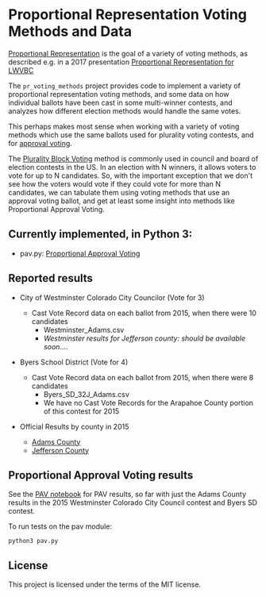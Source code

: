 # Proportional Representation Voting Methods and Data

[Proportional Representation](https://en.wikipedia.org/wiki/Proportional_representation)
is the goal of a variety of voting methods, as described e.g. in a 2017 presentation
[Proportional Representation for LWVBC](http://bcn.boulder.co.us/~neal/elections/proportional-representation-lwv/#1)

The `pr_voting_methods` project provides code to implement a variety of proportional representation voting methods, and some data on how individual ballots have been cast in some multi-winner contests, and analyzes how different election methods would handle the same votes.

This perhaps makes most sense when working with a variety of voting methods which use the same ballots used for plurality voting contests, and for [approval voting](https://en.wikipedia.org/wiki/Approval_voting).

The [Plurality Block Voting](https://en.wikipedia.org/wiki/Plurality-at-large_voting) method is commonly used in council and board of election contests in the US. In an election with N winners, it allows voters to vote for up to N candidates.  So, with the important exception that we don't see how the voters would vote if they could vote for more than N candidates, we can tabulate them using voting methods that use an approval voting ballot, and get at least some insight into methods like Proportional Approval Voting.

## Currently implemented, in Python 3:

* pav.py: [Proportional Approval Voting](https://en.wikipedia.org/wiki/Proportional_approval_voting)

## Reported results

* City of Westminster Colorado City Councilor (Vote for 3)
  * Cast Vote Record data on each ballot from 2015, when there were 10 candidates
    * Westminster_Adams.csv
    * *Westminster results for Jefferson county: should be available soon*....

* Byers School District (Vote for 4)
  * Cast Vote Record data on each ballot from 2015, when there were 8 candidates
    * Byers_SD_32J_Adams.csv
    * We have no Cast Vote Records for the Arapahoe County portion of this contest for 2015

* Official Results by county in 2015
  * [Adams County](http://results.enr.clarityelections.com/CO/Adams/56803/157259/Web01/en/summary.html)
  * [Jefferson County](http://results.enr.clarityelections.com/CO/Jefferson/56801/157251/Web01/en/summary.html)

## Proportional Approval Voting results

See the [PAV notebook](https://github.com/nealmcb/pr_voting_methods/blob/master/pav.ipynb)
for PAV results, so far with just the Adams County results
in the 2015 Westminster Colorado City Council contest and Byers SD contest.

To run tests on the pav module:

    python3 pav.py

## License
This project is licensed under the terms of the MIT license.
